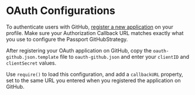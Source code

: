 # OAuth Configurations

To authenticate users with GitHub, [register a new application](https://github.com/settings/developers) on your profile. Make sure your Authorization Callback URL matches exactly what you use to configure the Passport GitHubStrategy. 

After registering your OAuth application on GitHub, copy the `oauth-github.json.template` file to `oauth-github.json` and enter your `clientID` and `clientSecret` values.

Use `require()` to load this configuration, and add a `callbackURL` property, set to the same URL you entered when you registered the application on GitHub.